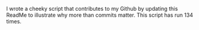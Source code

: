 I wrote a cheeky script that contributes to my Github by updating this ReadMe to illustrate why more than commits matter. This script has run 134 times.